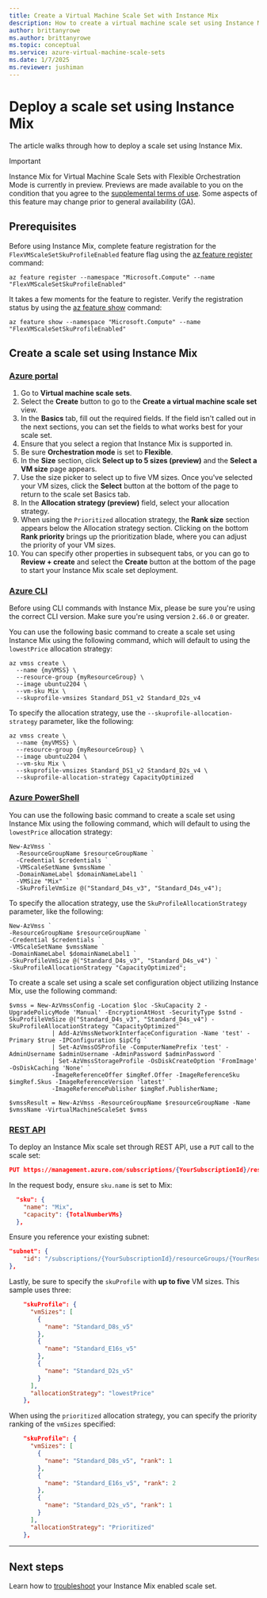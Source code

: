 ```yaml
---
title: Create a Virtual Machine Scale Set with Instance Mix
description: How to create a virtual machine scale set using Instance Mix on different platforms. 
author: brittanyrowe 
ms.author: brittanyrowe
ms.topic: conceptual
ms.service: azure-virtual-machine-scale-sets
ms.date: 1/7/2025
ms.reviewer: jushiman
---
```


# Deploy a scale set using Instance Mix
The article walks through how to deploy a scale set using Instance Mix.

> [!IMPORTANT]
> Instance Mix for Virtual Machine Scale Sets with Flexible Orchestration Mode is currently in preview. Previews are made available to you on the condition that you agree to the [supplemental terms of use](https://azure.microsoft.com/support/legal/preview-supplemental-terms/). Some aspects of this feature may change prior to general availability (GA). 

## Prerequisites
Before using Instance Mix, complete feature registration for the `FlexVMScaleSetSkuProfileEnabled` feature flag using the [az feature register](/cli/azure/feature#az-feature-register) command:

```azurecli-interactive
az feature register --namespace "Microsoft.Compute" --name "FlexVMScaleSetSkuProfileEnabled"
```

It takes a few moments for the feature to register. Verify the registration status by using the [az feature show](/cli/azure/feature#az-feature-register) command:

```azurecli-interactive
az feature show --namespace "Microsoft.Compute" --name "FlexVMScaleSetSkuProfileEnabled"
```

## Create a scale set using Instance Mix
### [Azure portal](#tab/portal-1)
1. Go to **Virtual machine scale sets**.
2. Select the **Create** button to go to the **Create a virtual machine scale set** view.
3. In the **Basics** tab, fill out the required fields. If the field isn't called out in the next sections, you can set the fields to what works best for your scale set.
4. Ensure that you select a region that Instance Mix is supported in.
5. Be sure **Orchestration mode** is set to **Flexible**.
6. In the **Size** section, click **Select up to 5 sizes (preview)** and the **Select a VM size** page appears.
7. Use the size picker to select up to five VM sizes. Once you've selected your VM sizes, click the **Select** button at the bottom of the page to return to the scale set Basics tab.
8. In the **Allocation strategy (preview)** field, select your allocation strategy.
9. When using the `Prioritized` allocation strategy, the **Rank size** section appears below the Allocation strategy section. Clicking on the bottom **Rank priority** brings up the prioritization blade, where you can adjust the priority of your VM sizes.
10. You can specify other properties in subsequent tabs, or you can go to **Review + create** and select the **Create** button at the bottom of the page to start your Instance Mix scale set deployment.

### [Azure CLI](#tab/cli-1)
Before using CLI commands with Instance Mix, please be sure you're using the correct CLI version. Make sure you're using version `2.66.0` or greater.

You can use the following basic command to create a scale set using Instance Mix using the following command, which will default to using the `lowestPrice` allocation strategy:
 
```azurecli-interactive
az vmss create \
  --name {myVMSS} \
  --resource-group {myResourceGroup} \
  --image ubuntu2204 \
  --vm-sku Mix \
  --skuprofile-vmsizes Standard_DS1_v2 Standard_D2s_v4
```
 
To specify the allocation strategy, use the `--skuprofile-allocation-strategy` parameter, like the following:
```azurecli-interactive
az vmss create \
  --name {myVMSS} \
  --resource-group {myResourceGroup} \
  --image ubuntu2204 \
  --vm-sku Mix \
  --skuprofile-vmsizes Standard_DS1_v2 Standard_D2s_v4 \
  --skuprofile-allocation-strategy CapacityOptimized
```
 
### [Azure PowerShell](#tab/powershell-1)
You can use the following basic command to create a scale set using Instance Mix using the following command, which will default to using the `lowestPrice` allocation strategy:
 
```azurepowershell-interactive
New-AzVmss `
  -ResourceGroupName $resourceGroupName `
  -Credential $credentials `
  -VMScaleSetName $vmssName `
  -DomainNameLabel $domainNameLabel1 `
  -VMSize "Mix" `
  -SkuProfileVmSize @("Standard_D4s_v3", "Standard_D4s_v4");
```
 
To specify the allocation strategy, use the `SkuProfileAllocationStrategy` parameter, like the following:
```azurepowershell-interactive
New-AzVmss `
-ResourceGroupName $resourceGroupName `
-Credential $credentials `
-VMScaleSetName $vmssName `
-DomainNameLabel $domainNameLabel1 `
-SkuProfileVmSize @("Standard_D4s_v3", "Standard_D4s_v4") `
-SkuProfileAllocationStrategy "CapacityOptimized";
```
 
To create a scale set using a scale set configuration object utilizing Instance Mix, use the following command:
```azurepowershell-interactive
$vmss = New-AzVmssConfig -Location $loc -SkuCapacity 2 -UpgradePolicyMode 'Manual' -EncryptionAtHost -SecurityType $stnd -SkuProfileVmSize @("Standard_D4s_v3", "Standard_D4s_v4") -SkuProfileAllocationStrategy "CapacityOptimized"`
            | Add-AzVmssNetworkInterfaceConfiguration -Name 'test' -Primary $true -IPConfiguration $ipCfg `
            | Set-AzVmssOSProfile -ComputerNamePrefix 'test' -AdminUsername $adminUsername -AdminPassword $adminPassword `
            | Set-AzVmssStorageProfile -OsDiskCreateOption 'FromImage' -OsDiskCaching 'None' `
            -ImageReferenceOffer $imgRef.Offer -ImageReferenceSku $imgRef.Skus -ImageReferenceVersion 'latest' `
            -ImageReferencePublisher $imgRef.PublisherName;
 
$vmssResult = New-AzVmss -ResourceGroupName $resourceGroupName -Name $vmssName -VirtualMachineScaleSet $vmss
```

### [REST API](#tab/arm-1)
To deploy an Instance Mix scale set through REST API, use a `PUT` call to the scale set:
```json
PUT https://management.azure.com/subscriptions/{YourSubscriptionId}/resourceGroups/{YourResourceGroupName}/providers/Microsoft.Compute/virtualMachineScaleSets/{youScaleSetName}?api-version=2023-09-01
```

In the request body, ensure `sku.name` is set to Mix:
```json
  "sku": {
    "name": "Mix",
    "capacity": {TotalNumberVMs}
  },
```
Ensure you reference your existing subnet:
```json
"subnet": {
    "id": "/subscriptions/{YourSubscriptionId}/resourceGroups/{YourResourceGroupName}/providers/Microsoft.Network/virtualNetworks/{YourVnetName}/subnets/default"
},
```
Lastly, be sure to specify the `skuProfile` with **up to five** VM sizes. This sample uses three:
```json
    "skuProfile": {
      "vmSizes": [
        {
          "name": "Standard_D8s_v5"
        },
        {
          "name": "Standard_E16s_v5"
        },
        {
          "name": "Standard_D2s_v5"
        }
      ],
      "allocationStrategy": "lowestPrice"
    },
```

When using the `prioritized` allocation strategy, you can specify the priority ranking of the `vmSizes` specified:
```json
    "skuProfile": {
      "vmSizes": [
        {
          "name": "Standard_D8s_v5", "rank": 1
        },
        {
          "name": "Standard_E16s_v5", "rank": 2
        },
        {
          "name": "Standard_D2s_v5", "rank": 1
        }
      ],
      "allocationStrategy": "Prioritized"
    },
```

---

## Next steps
Learn how to [troubleshoot](instance-mix-faq-troubleshooting.md) your Instance Mix enabled scale set.